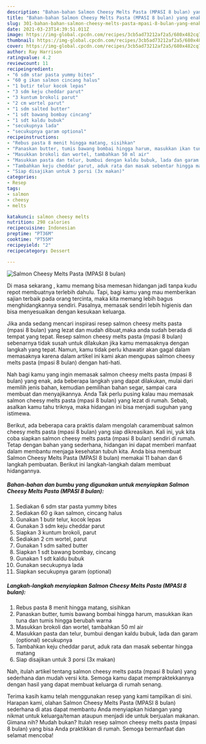 ```yaml
---
description: "Bahan-bahan Salmon Cheesy Melts Pasta (MPASI 8 bulan) yang enak dan Mudah Dibuat"
title: "Bahan-bahan Salmon Cheesy Melts Pasta (MPASI 8 bulan) yang enak dan Mudah Dibuat"
slug: 301-bahan-bahan-salmon-cheesy-melts-pasta-mpasi-8-bulan-yang-enak-dan-mudah-dibuat
date: 2021-03-23T14:39:51.011Z
image: https://img-global.cpcdn.com/recipes/3cb5ad73212af2a5/680x482cq70/salmon-cheesy-melts-pasta-mpasi-8-bulan-foto-resep-utama.jpg
thumbnail: https://img-global.cpcdn.com/recipes/3cb5ad73212af2a5/680x482cq70/salmon-cheesy-melts-pasta-mpasi-8-bulan-foto-resep-utama.jpg
cover: https://img-global.cpcdn.com/recipes/3cb5ad73212af2a5/680x482cq70/salmon-cheesy-melts-pasta-mpasi-8-bulan-foto-resep-utama.jpg
author: Ray Harrison
ratingvalue: 4.2
reviewcount: 11
recipeingredient:
- "6 sdm star pasta yummy bites"
- "60 g ikan salmon cincang halus"
- "1 butir telur kocok lepas"
- "3 sdm keju cheddar parut"
- "3 kuntum brokoli parut"
- "2 cm wortel parut"
- "1 sdm salted butter"
- "1 sdt bawang bombay cincang"
- "1 sdt kaldu bubuk"
- "secukupnya lada"
- "secukupnya garam optional"
recipeinstructions:
- "Rebus pasta 8 menit hingga matang, sisihkan"
- "Panaskan butter, tumis bawang bombai hingga harum, masukkan ikan tuna dan tumis hingga berubah warna"
- "Masukkan brokoli dan wortel, tambahkan 50 ml air"
- "Masukkan pasta dan telur, bumbui dengan kaldu bubuk, lada dan garam (optional) secukupnya"
- "Tambahkan keju cheddar parut, aduk rata dan masak sebentar hingga matang"
- "Siap disajikan untuk 3 porsi (3x makan)"
categories:
- Resep
tags:
- salmon
- cheesy
- melts

katakunci: salmon cheesy melts 
nutrition: 298 calories
recipecuisine: Indonesian
preptime: "PT36M"
cooktime: "PT55M"
recipeyield: "2"
recipecategory: Dessert

---
```



![Salmon Cheesy Melts Pasta (MPASI 8 bulan)](https://img-global.cpcdn.com/recipes/3cb5ad73212af2a5/680x482cq70/salmon-cheesy-melts-pasta-mpasi-8-bulan-foto-resep-utama.jpg)

Di masa  sekarang , kamu memang bisa memesan hidangan jadi tanpa kudu repot membuatnya terlebih dahulu. Tapi, bagi kamu yang mau memberikan sajian terbaik pada orang tercinta, maka kita memang lebih bagus menghidangkannya sendiri. Pasalnya, memasak sendiri lebih higienis dan bisa menyesuaikan dengan kesukaan keluarga.

Jika anda sedang mencari inspirasi resep salmon cheesy melts pasta (mpasi 8 bulan) yang lezat dan mudah dibuat,maka anda sudah berada di tempat yang tepat. Resep salmon cheesy melts pasta (mpasi 8 bulan)  sebenarnya tidak susah untuk dilakukan jika kamu memasaknya dengan langkah yang tepat. Namun, kamu tidak perlu khawatir akan gagal dalam memasaknya 
karena dalam artikel ini kami akan mengupas salmon cheesy melts pasta (mpasi 8 bulan) dengan hati-hati.  



Nah bagi kamu yang ingin memasak salmon cheesy melts pasta (mpasi 8 bulan) yang enak, ada beberapa langkah yang dapat dilakukan, mulai dari memilih jenis bahan, kemudian pemilihan bahan segar, sampai cara membuat dan menyajikannya. Anda Tak perlu pusing kalau mau memasak salmon cheesy melts pasta (mpasi 8 bulan) yang lezat di rumah. Sebab, asalkan kamu  tahu triknya, maka hidangan ini bisa menjadi suguhan yang istimewa.

Berikut, ada beberapa cara praktis  dalam mengolah caramembuat salmon cheesy melts pasta (mpasi 8 bulan) yang siap dikreasikan. Kali ini, yuk kita coba siapkan salmon cheesy melts pasta (mpasi 8 bulan) sendiri di rumah. Tetap dengan bahan yang sederhana, hidangan ini dapat memberi manfaat dalam membantu menjaga kesehatan tubuh kita. Anda bisa membuat Salmon Cheesy Melts Pasta (MPASI 8 bulan) memakai 11 bahan dan 6 langkah pembuatan. Berikut ini langkah-langkah dalam membuat hidangannya.

<!--inarticleads1-->

##### Bahan-bahan dan bumbu yang digunakan untuk menyiapkan Salmon Cheesy Melts Pasta (MPASI 8 bulan):

1. Sediakan 6 sdm star pasta yummy bites
1. Sediakan 60 g ikan salmon, cincang halus
1. Gunakan 1 butir telur, kocok lepas
1. Gunakan 3 sdm keju cheddar parut
1. Siapkan 3 kuntum brokoli, parut
1. Sediakan 2 cm wortel, parut
1. Gunakan 1 sdm salted butter
1. Siapkan 1 sdt bawang bombay, cincang
1. Gunakan 1 sdt kaldu bubuk
1. Gunakan secukupnya lada
1. Siapkan secukupnya garam (optional)




<!--inarticleads2-->

##### Langkah-langkah menyiapkan Salmon Cheesy Melts Pasta (MPASI 8 bulan):

1. Rebus pasta 8 menit hingga matang, sisihkan
1. Panaskan butter, tumis bawang bombai hingga harum, masukkan ikan tuna dan tumis hingga berubah warna
1. Masukkan brokoli dan wortel, tambahkan 50 ml air
1. Masukkan pasta dan telur, bumbui dengan kaldu bubuk, lada dan garam (optional) secukupnya
1. Tambahkan keju cheddar parut, aduk rata dan masak sebentar hingga matang
1. Siap disajikan untuk 3 porsi (3x makan)




Nah, itulah artikel tentang  salmon cheesy melts pasta (mpasi 8 bulan)  yang sederhana dan mudah versi kita. Semoga kamu dapat mempraktekkannya dengan hasil yang dapat membuat keluarga di rumah senang. 

Terima kasih kamu telah menggunakan resep yang kami tampilkan di sini. Harapan kami, olahan  Salmon Cheesy Melts Pasta (MPASI 8 bulan) sederhana di atas dapat membantu Anda menyiapkan hidangan yang nikmat untuk keluarga/teman ataupun menjadi ide untuk berjualan makanan. Gimana nih? Mudah bukan? Itulah resep salmon cheesy melts pasta (mpasi 8 bulan) yang bisa Anda praktikkan di rumah. Semoga bermanfaat dan selamat mencoba!

